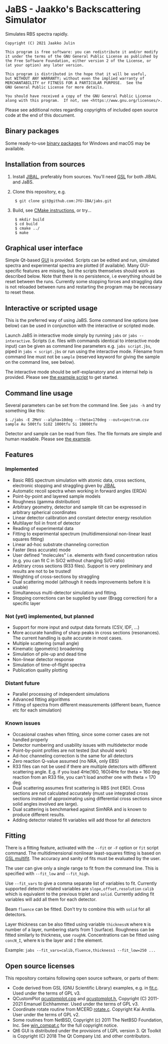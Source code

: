 # JaBS - Jaakko's Backscattering Simulator

Simulates RBS spectra rapidly.
    
    Copyright (C) 2021 Jaakko Julin
    
    This program is free software: you can redistribute it and/or modify
    it under the terms of the GNU General Public License as published by
    the Free Software Foundation, either version 2 of the License, or
    (at your option) any later version.

    This program is distributed in the hope that it will be useful,
    but WITHOUT ANY WARRANTY; without even the implied warranty of
    MERCHANTABILITY or FITNESS FOR A PARTICULAR PURPOSE.  See the
    GNU General Public License for more details.

    You should have received a copy of the GNU General Public License
    along with this program.  If not, see <https://www.gnu.org/licenses/>.

Please see additional notes regarding copyrights of included open source code at the end of this document.

## Binary packages
Some ready-to-use [binary packages](http://users.jyu.fi/~jaakjuli/jabs/binaries/) for Windows and macOS may be available.

## Installation from sources

1. Install [JIBAL](https://github.com/JYU-IBA/jibal), preferably from sources. You'll need [GSL](https://www.gnu.org/software/gsl/) for both JIBAL and JaBS.
2. Clone this repository, e.g.

        $ git clone git@github.com:JYU-IBA/jabs.git


3. Build, see [CMake instructions](https://cmake.org/runningcmake/), or try...

        $ mkdir build
        $ cd build
        $ cmake ../
        $ make

## Graphical user interface

Simple Qt-based [GUI](qjabs/) is provided. Scripts can be edited and run, simulated spectra and experimental spectra are plotted (if available). Many GUI-specific features are missing, but the scripts themselves should work as described below. Note that there is no persistence, i.e everything should be reset between the runs. Currently some stopping forces and straggling data is not reloaded between runs and restarting the program may be necessary to reset these.

      
## Interactive or scripted usage

This is the preferred way of using JaBS. Some command line options (see below) can be used in conjunction with the interactive or scripted mode.

Launch JaBS in interactive mode simply by running `jabs` or `jabs --interactive`. Scripts (i.e. files with commands identical to interactive mode input) can be given as command line parameters e.g. `jabs script.jbs`, piped in `jabs < script.jbs` or run using the interactive mode. Filename from command line must not be `sample` (reserved keyword for giving the sample on the command line, see below).

The interactive mode should be self-explanatory and an internal help is provided. Please see [the example script](example/example.jbs) to get started.

## Command line usage

Several parameters can be set from the command line. See `jabs -h` and try something like this:

~~~~
$ ./jabs -E 2MeV --alpha=10deg --theta=170deg --out=spectrum.csv sample Au 500tfu SiO2 1000tfu Si 10000tfu
~~~~

Detector and sample can be read from files. The file formats are simple and human readable. Please see [the example](example).

## Features
### Implemented
 - Basic RBS spectrum simulation with atomic data, cross sections, electronic stopping and straggling given by [JIBAL](https://github.com/JYU-IBA/jibal)
 - Automatic recoil spectra when working in forward angles (ERDA)
 - Point-by-point and layered sample models
 - Roughness (gamma distribution)
 - Arbitrary geometry, detector and sample tilt can be expressed in arbitrary spherical coordinates
 - Linear detector calibration and constant detector energy resolution
 - Multilayer foil in front of detector
 - Reading of experimental data
 - Fitting to experimental spectrum (multidimensional non-linear least squares fitting)
 - Linear ad-hoc substrate channeling correction
 - Faster (less accurate) mode
 - User defined "molecules" i.e. elements with fixed concentration ratios (e.g. you can fit C in SiO2 without changing Si/O ratio)
 - Arbitrary cross sections (R33 files). Support is very preliminary and results are not to be trusted!
 - Weighting of cross-sections by straggling
 - Dual scattering model (although it needs improvements before it is usable)
 - Simultaneous multi-detector simulation and fitting.
 - Stopping corrections can be supplied by user (Bragg correction) for a specific layer

### Not (yet) implemented, but planned
 - Support for more input and output data formats (CSV, IDF, ...)
 - More accurate handling of sharp peaks in cross sections (resonances). The current handling is quite accurate in most cases.
 - Multiple scattering (small angle)
 - Kinematic (geometric) broadening
 - Simulation of pile-up and dead time
 - Non-linear detector response
 - Simulation of time-of-flight spectra
 - Publication quality plotting

### Distant future
 - Parallel processing of independent simulations
 - Advanced fitting algorithms
 - Fitting of spectra from different measurements (different beam, fluence etc for each simulation)

### Known issues
 - Occasional crashes when fitting, since some corner cases are not handled properly
 - Detector numbering and usability issues with multidetector mode 
 - Point-by-point profiles are not tested (but should work)
 - Ad-hoc channeling correction is the same for all detectors
 - Zero reaction Q-value assumed (no NRA, only EBS)
 - R33 files can not be used if there are multiple detectors with different scattering angle. E.g. if you load 4He(16O, 16O)4He for theta = 160 deg reaction from an R33 file, you can't load another one with theta = 170 deg.
 - Dual scattering assumes first scattering is RBS (not ERD). Cross sections are not calculated accurately (must use integrated cross sections instead of approximating using differential cross sections since solid angles involved are large).
 - Dual scattering is benchmarked against SimNRA and is known to produce different results.
 - Adding detector related fit variables will add those for all detectors 

## Fitting

There is a fitting feature, activated with the `--fit` or `-F` option or `fit` script command. The multidimensional nonlinear least-squares fitting is based on [GSL multifit](https://www.gnu.org/software/gsl/doc/html/nls.html). The accuracy and sanity of fits must be evaluated by the user.

The user can give only a single range to fit from the command line. This is specified with `--fit_low` and `--fit_high`.

Use `--fit_vars` to give a comma separate list of variables to fit. Currently supported detector related variables are `slope,offset,resolution`
`calib` which is equivalent to the previous triplet and `solid`. Currently adding fit variables will add all them for each detector.

Beam `fluence` can be fitted. Don't try to combine this with `solid` for all detectors.

Layer thickness can be also fitted using variable `thicknessN` where `N` is number of a layer, numbering starts from 1 (surface). Roughness can be fitted similarly to thickness, use `roughN`. Concentrations can be fitted using `concN_I`, where `N` is the layer and `I` the element.

Example: `jabs --fit_vars=calib,fluence,thickness1 --fit_low=250 ...`

## Open source licenses

This repository contains following open source software, or parts of them:
 * Code derived from GSL (GNU Scientific Library) examples, e.g. in [fit.c](fit.c). Used under the terms of GPL v3.
 * QCustomPlot [qcustomplot.cpp](qjabs/qcustomplot.cpp) and [qcustomplot.h](qjabs/qcustomplot.h), Copyright (C) 2011-2021 Emanuel Eichhammer. Used under the terms of GPL v3.
 * Coordinate rotate routine from MCERD [rotate.c](rotate.c). Copyright Kai Arstila. User under the terms of GPL v2.
 * Some routines from NetBSD, Copyright (c) 2011 The NetBSD Foundation, Inc. See [win_compat.c](win_compat.c) for the full copyright notice.
 * Qt6 GUI is distributed under the provisions of LGPL version 3. Qt Toolkit is Copyright (C) 2018 The Qt Company Ltd. and other contributors.
